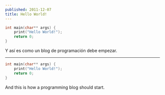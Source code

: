 ```yaml
---
published: 2011-12-07
title: Hello World!
---
```


```c
int main(char** args) {
    print("Hello World!");
    return 0;
}
```

Y así es como un blog de programación debe empezar.

---

```c
int main(char** args) {
    print("Hello World!");
    return 0;
}
```

And this is how a programming blog should start.
